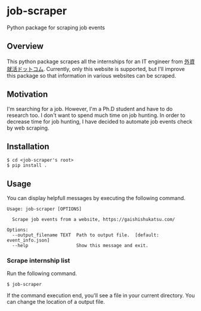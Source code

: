 # job-scraper
Python package for scraping job events

## Overview

This python package scrapes all the internships for an IT engineer from [外資就活ドットコム](https://gaishishukatsu.com/recruiting_info). Currently, only this website is supported, but I'll improve this package so that information in various websites can be scraped.

## Motivation

I'm searching for a job. However, I'm a Ph.D student and have to do research too. I don't want to spend much time on job hunting. In order to decrease time for job hunting, I have decided to automate job events check by web scraping.

## Installation

```shell
$ cd <job-scraper's root>
$ pip install .
```

## Usage

You can display helpfull messages by executing the following command.

```shell
Usage: job-scraper [OPTIONS]

  Scrape job events from a website, https://gaishishukatsu.com/

Options:
  --output_filename TEXT  Path to output file.  [default: event_info.json]
  --help                  Show this message and exit.
```

### Scrape internship list

Run the following command.

```shell
$ job-scraper
```

If the command execution end, you'll see a file in your current directory. You can change the location of a output file.
